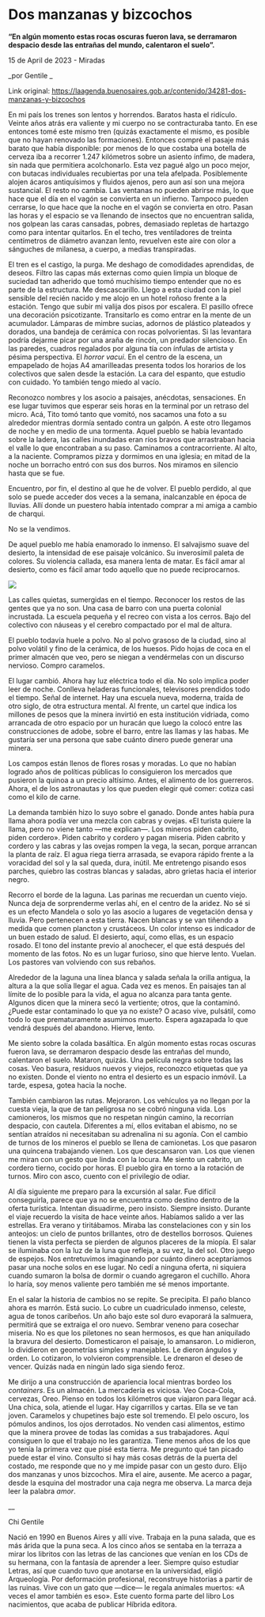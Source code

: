 # Dos manzanas y bizcochos

**“En algún momento estas rocas oscuras fueron lava, se derramaron despacio desde las entrañas del mundo, calentaron el suelo”.**

15 de April de 2023 - Miradas

_por Gentile _

Link original: https://laagenda.buenosaires.gob.ar/contenido/34281-dos-manzanas-y-bizcochos



En mi país los trenes son lentos y horrendos. Baratos hasta el ridículo. Veinte años atrás era valiente y mi cuerpo no se contracturaba tanto. En ese entonces tomé este mismo tren (quizás exactamente el mismo, es posible que no hayan renovado las formaciones). Entonces compré el pasaje más barato que había disponible: por menos de lo que costaba una botella de cerveza iba a recorrer 1.247 kilómetros sobre un asiento ínfimo, de madera, sin nada que permitiera acolchonarlo. Esta vez pagué algo un poco mejor, con butacas individuales recubiertas por una tela afelpada. Posiblemente alojen ácaros antiquísimos y fluidos ajenos, pero aun así son una mejora sustancial. El resto no cambia. Las ventanas no pueden abrirse más, lo que hace que el día en el vagón se convierta en un infierno. Tampoco pueden cerrarse, lo que hace que la noche en el vagón se convierta en otro. Pasan las horas y el espacio se va llenando de insectos que no encuentran salida, nos golpean las caras cansadas, pobres, demasiado repletas de hartazgo como para intentar quitarlos. En el techo, tres ventiladores de treinta centímetros de diámetro avanzan lento, revuelven este aire con olor a sánguches de milanesa, a cuerpo, a medias transpiradas.




El tren es el castigo, la purga. Me deshago de comodidades aprendidas, de deseos. Filtro las capas más externas como quien limpia un bloque de suciedad tan adherido que tomó muchísimo tiempo entender que no es parte de la estructura. Me descascarillo. Llego a esta ciudad con la piel sensible del recién nacido y me alojo en un hotel roñoso frente a la estación. Tengo que subir mi valija dos pisos por escalera. El pasillo ofrece una decoración psicotizante. Transitarlo es como entrar en la mente de un acumulador. Lámparas de mimbre sucias, adornos de plástico plateados y dorados, una bandeja de cerámica con rocas polvorientas. Si las levantara podría dejarme picar por una araña de rincón, un predador silencioso. En las paredes, cuadros regalados por alguna tía con ínfulas de artista y pésima perspectiva. El *horror vacui*. En el centro de la escena, un empapelado de hojas A4 amarilleadas presenta todos los horarios de los colectivos que salen desde la estación. La cara del espanto, que estudio con cuidado. Yo también tengo miedo al vacío.




Reconozco nombres y los asocio a paisajes, anécdotas, sensaciones. En ese lugar tuvimos que esperar seis horas en la terminal por un retraso del micro. Acá, Tito tomó tanto que vomitó, nos sacamos una foto a su alrededor mientras dormía sentado contra un galpón. A este otro llegamos de noche y en medio de una tormenta. Aquel pueblo se había levantado sobre la ladera, las calles inundadas eran ríos bravos que arrastraban hacia el valle lo que encontraban a su paso. Caminamos a contracorriente. Al alto, a la naciente. Compramos pizza y dormimos en una iglesia; en mitad de la noche un borracho entró con sus dos burros. Nos miramos en silencio hasta que se fue.




Encuentro, por fin, el destino al que he de volver. El pueblo perdido, al que solo se puede acceder dos veces a la semana, inalcanzable en época de lluvias. Allí donde un puestero había intentado comprar a mi amiga a cambio de charqui.




No se la vendimos.




De aquel pueblo me había enamorado lo inmenso. El salvajismo suave del desierto, la intensidad de ese paisaje volcánico. Su inverosímil paleta de colores. Su violencia callada, esa manera lenta de matar. Es fácil amar al desierto, como es fácil amar todo aquello que no puede reciprocarnos.




![](https://cdn.feater.me/files/images/1096603/8d879ab8-9d18-410b-a2e4-9089226d4eac.jpeg)




Las calles quietas, sumergidas en el tiempo. Reconocer los restos de las gentes que ya no son. Una casa de barro con una puerta colonial incrustada. La escuela pequeña y el recreo con vista a los cerros. Bajo del colectivo con náuseas y el cerebro compactado por el mal de altura.




El pueblo todavía huele a polvo. No al polvo grasoso de la ciudad, sino al polvo volátil y fino de la cerámica, de los huesos. Pido hojas de coca en el primer almacén que veo, pero se niegan a vendérmelas con un discurso nervioso. Compro caramelos.




El lugar cambió. Ahora hay luz eléctrica todo el día. No solo implica poder leer de noche. Conlleva heladeras funcionales, televisores prendidos todo el tiempo. Señal de internet. Hay una escuela nueva, moderna, traída de otro siglo, de otra estructura mental. Al frente, un cartel que indica los millones de pesos que la minera invirtió en esta institución vidriada, como arrancada de otro espacio por un huracán que luego la colocó entre las construcciones de adobe, sobre el barro, entre las llamas y las habas. Me gustaría ser una persona que sabe cuánto dinero puede generar una minera.




Los campos están llenos de flores rosas y moradas. Lo que no habían logrado años de políticas públicas lo consiguieron los mercados que pusieron la quinoa a un precio altísimo. Antes, el alimento de los guerreros. Ahora, el de los astronautas y los que pueden elegir qué comer: cotiza casi como el kilo de carne.




La demanda también hizo lo suyo sobre el ganado. Donde antes había pura llama ahora podía ver una mezcla con cabras y ovejas. «El turista quiere la llama, pero no viene tanto —me explican—. Los mineros piden cabrito, piden cordero». Piden cabrito y cordero y pagan miseria. Piden cabrito y cordero y las cabras y las ovejas rompen la vega, la secan, porque arrancan la planta de raíz. El agua riega tierra arrasada, se evapora rápido frente a la voracidad del sol y la sal queda, dura, inútil. Me entretengo pisando esos parches, quiebro las costras blancas y saladas, abro grietas hacia el interior negro.




Recorro el borde de la laguna. Las parinas me recuerdan un cuento viejo. Nunca deja de sorprenderme verlas ahí, en el centro de la aridez. No sé si es un efecto Mandela o solo yo las asocio a lugares de vegetación densa y lluvia. Pero pertenecen a esta tierra. Nacen blancas y se van tiñendo a medida que comen plancton y crustáceos. Un color intenso es indicador de un buen estado de salud. El desierto, aquí, como ellas, es un espacio rosado. El tono del instante previo al anochecer, el que está después del momento de las fotos. No es un lugar furioso, sino que hierve lento. Vuelan. Los pastores van volviendo con sus rebaños.




Alrededor de la laguna una línea blanca y salada señala la orilla antigua, la altura a la que solía llegar el agua. Cada vez es menos. En paisajes tan al límite de lo posible para la vida, el agua no alcanza para tanta gente. Algunos dicen que la minera secó la vertiente; otros, que la contaminó. ¿Puede estar contaminado lo que ya no existe? O acaso vive, pulsátil, como todo lo que prematuramente asumimos muerto. Espera agazapada lo que vendrá después del abandono. Hierve, lento.




Me siento sobre la colada basáltica. En algún momento estas rocas oscuras fueron lava, se derramaron despacio desde las entrañas del mundo, calentaron el suelo. Mataron, quizás. Una película negra sobre todas las cosas. Veo basura, residuos nuevos y viejos, reconozco etiquetas que ya no existen. Donde el viento no entra el desierto es un espacio inmóvil. La tarde, espesa, gotea hacia la noche.




También cambiaron las rutas. Mejoraron. Los vehículos ya no llegan por la cuesta vieja, la que de tan peligrosa no se cobró ninguna vida. Los camioneros, los mismos que no respetan ningún camino, la recorrían despacio, con cautela. Diferentes a mí, ellos evitaban el abismo, no se sentían atraídos ni necesitaban su adrenalina ni su agonía. Con el cambio de turnos de los mineros el pueblo se llena de camionetas. Los que pasaron una quincena trabajando vienen. Los que descansaron van. Los que vienen me miran con un gesto que linda con la locura. Me siento un cabrito, un cordero tierno, cocido por horas. El pueblo gira en torno a la rotación de turnos. Miro con asco, cuento con el privilegio de odiar.




Al día siguiente me preparo para la excursión al salar. Fue difícil conseguirla, parece que ya no se encuentra como destino dentro de la oferta turística. Intentan disuadirme, pero insisto. Siempre insisto. Durante el viaje recuerdo la visita de hace veinte años. Habíamos salido a ver las estrellas. Era verano y tiritábamos. Miraba las constelaciones con y sin los anteojos: un cielo de puntos brillantes, otro de destellos borrosos. Quienes tienen la vista perfecta se pierden de algunos placeres de la miopía. El salar se iluminaba con la luz de la luna que refleja, a su vez, la del sol. Otro juego de espejos. Nos entretuvimos imaginando por cuánto dinero aceptaríamos pasar una noche solos en ese lugar. No cedí a ninguna oferta, ni siquiera cuando sumaron la bolsa de dormir o cuando agregaron el cuchillo. Ahora lo haría, soy menos valiente pero también me sé menos importante.




En el salar la historia de cambios no se repite. Se precipita. El paño blanco ahora es marrón. Está sucio. Lo cubre un cuadriculado inmenso, celeste, agua de tonos caribeños. Un año bajo este sol duro evaporará la salmuera, permitirá que se extraiga el oro nuevo. Sembrar veneno para cosechar miseria. No es que los piletones no sean hermosos, es que han aniquilado la bravura del desierto. Domesticaron el paisaje, lo amansaron. Lo midieron, lo dividieron en geometrías simples y manejables. Le dieron ángulos y orden. Lo cotizaron, lo volvieron comprensible. Le drenaron el deseo de vencer. Quizás nada en ningún lado siga siendo feroz.




Me dirijo a una construcción de apariencia local mientras bordeo los *containers*. Es un almacén. La mercadería es viciosa. Veo Coca-Cola, cervezas, Oreo. Pienso en todos los kilómetros que viajaron para llegar acá. Una chica, sola, atiende el lugar. Hay cigarrillos y cartas. Ella se ve tan joven. Caramelos y chupetines bajo este sol tremendo. El pelo oscuro, los pómulos andinos, los ojos derrotados. No venden casi alimentos, estimo que la minera provee de todas las comidas a sus trabajadores. Aquí consiguen lo que el trabajo no les garantiza. Tiene menos años de los que yo tenía la primera vez que pisé esta tierra. Me pregunto qué tan picado puede estar el vino. Consulto si hay más cosas detrás de la puerta del costado, me responde que no y me impide pasar con un gesto duro. Elijo dos manzanas y unos bizcochos. Mira el aire, ausente. Me acerco a pagar, desde la esquina del mostrador una caja negra me observa. La marca deja leer la palabra *amor*.




\_\_




Chi Gentile




Nació en 1990 en Buenos Aires y allí vive. Trabaja en la puna salada, que es más árida que la puna seca. A los cinco años se sentaba en la terraza a mirar los libritos con las letras de las canciones que venían en los CDs de su hermana, con la fantasía de aprender a leer. Siempre quiso estudiar Letras, así que cuando tuvo que anotarse en la universidad, eligió Arqueología. Por deformación profesional, reconstruye historias a partir de las ruinas. Vive con un gato que ―dice― le regala animales muertos: «A veces el amor también es eso». Este cuento forma parte del libro Los nacimientos, que acaba de publicar Híbrida editora.



